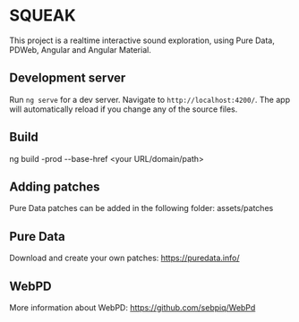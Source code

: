 # SQUEAK

This project is a realtime interactive sound exploration, using Pure Data, PDWeb, Angular and Angular Material.

## Development server
Run `ng serve` for a dev server. Navigate to `http://localhost:4200/`. The app will automatically reload if you change any of the source files.

## Build

ng build -prod --base-href <your URL/domain/path>

## Adding patches

Pure Data patches can be added in the following folder:
assets/patches

## Pure Data

Download and create your own patches:
https://puredata.info/

## WebPD

More information about WebPD:
https://github.com/sebpiq/WebPd

